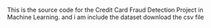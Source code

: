 This is the source code for the Credit Card Fraud Detection Project in Machine Learning. and i am include the dataset 
download the csv file  
